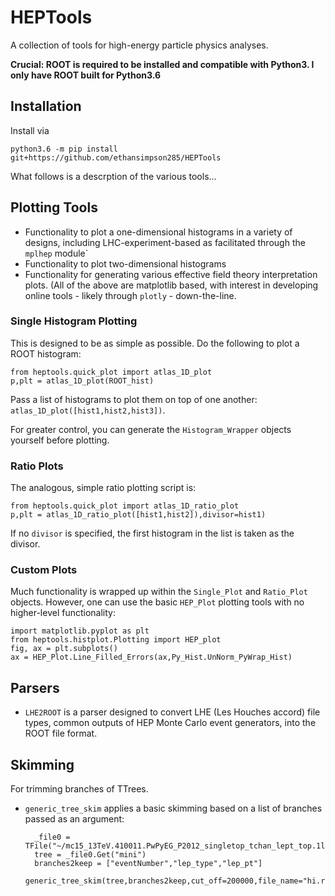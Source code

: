 # HEPTools

A collection of tools for high-energy particle physics analyses.

**Crucial: ROOT is required to be installed and compatible with Python3. I only have ROOT built for Python3.6**


## Installation

Install via
```
python3.6 -m pip install git+https://github.com/ethansimpson285/HEPTools
```


What follows is a descrption of the various tools...


## Plotting Tools

* Functionality to plot a one-dimensional histograms in a variety of designs, including LHC-experiment-based as facilitated through the `mplhep` module`
* Functionality to plot two-dimensional histograms
* Functionality for generating various effective field theory interpretation plots.
(All of the above are matplotlib based, with interest in developing online tools - likely through `plotly` - down-the-line.

### Single Histogram Plotting
This is designed to be as simple as possible. Do the following to plot a ROOT histogram:
```python3
from heptools.quick_plot import atlas_1D_plot 
p,plt = atlas_1D_plot(ROOT_hist)
```
Pass a list of histograms to plot them on top of one another: `atlas_1D_plot([hist1,hist2,hist3])`.

For greater control, you can generate the `Histogram_Wrapper` objects yourself before plotting.

### Ratio Plots
The analogous, simple ratio plotting script is:
```python3
from heptools.quick_plot import atlas_1D_ratio_plot
p,plt = atlas_1D_ratio_plot([hist1,hist2]),divisor=hist1)
```
If no `divisor` is specified, the first histogram in the list is taken as the divisor.

### Custom Plots
Much functionality is wrapped up within the `Single_Plot` and `Ratio_Plot` objects. However, one can use the basic `HEP_Plot` plotting tools with no higher-level functionality:

```python3
import matplotlib.pyplot as plt
from heptools.histplot.Plotting import HEP_plot
fig, ax = plt.subplots()
ax = HEP_Plot.Line_Filled_Errors(ax,Py_Hist.UnNorm_PyWrap_Hist)
```


## Parsers

* `LHE2ROOT` is a parser designed to convert LHE (Les Houches accord) file types, common outputs of HEP Monte Carlo event generators, into the ROOT file format.

## Skimming
For trimming branches of TTrees.

* `generic_tree_skim` applies a basic skimming based on a list of branches passed as an argument:
  ```python3
    _file0 = TFile("~/mc15_13TeV.410011.PwPyEG_P2012_singletop_tchan_lept_top.1lep_raw.root")
    tree = _file0.Get("mini")
    branches2keep = ["eventNumber","lep_type","lep_pt"]
    generic_tree_skim(tree,branches2keep,cut_off=200000,file_name="hi.root",tree_name="parton_tree")
  ```
